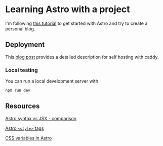 # Learning Astro with a project

I'm following [this tutorial](https://docs.astro.build/en/tutorial/0-introduction/) to get started with Astro and try to create a personal blog.

## Deployment

This [blog post](https://valstar.dev/blog/2022-09-06-astro-caddy-hosting/) provides a detailed description for self hosting with caddy.

### Local testing

You can run a local development server with 

```sh
npm run dev
```

## Resources

[Astro syntax vs JSX - comparison](https://docs.astro.build/en/reference/astro-syntax/#differences-between-astro-and-jsx)

[Astro `<style>` tags](https://docs.astro.build/en/guides/styling/#styling-in-astro)

[CSS variables in Astro](https://docs.astro.build/en/guides/styling/#css-variables)
